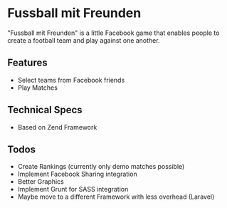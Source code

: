 Fussball mit Freunden
=====================
"Fussball mit Freunden" is a little Facebook game that enables people to create a football team and play against one another.

Features
---------
* Select teams from Facebook friends
* Play Matches

Technical Specs
---------------
* Based on Zend Framework

Todos
-----
* Create Rankings (currently only demo matches possible)
* Implement Facebook Sharing integration
* Better Graphics
* Implement Grunt for SASS integration
* Maybe move to a different Framework with less overhead (Laravel)
